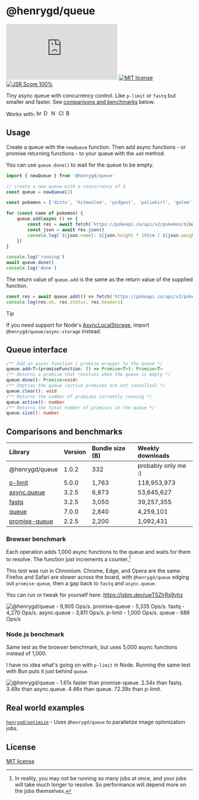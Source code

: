 [size-image]: https://img.shields.io/github/size/henrygd/queue/dist/index.min.js?style=flat
[license-image]: https://img.shields.io/github/license/henrygd/bigger-picture?style=flat&color=%2349ac0c
[license-url]: /LICENSE

# @henrygd/queue

![File Size][size-image] [![MIT license][license-image]][license-url] [![JSR Score 100%](https://jsr.io/badges/@henrygd/queue/score)](https://jsr.io/@henrygd/queue)

Tiny async queue with concurrency control. Like `p-limit` or `fastq` but smaller and faster. See [comparisons and benchmarks](#comparisons-and-benchmarks) below.

Works with: <img alt="browsers" title="This package works with browsers." height="16px" src="https://jsr.io/logos/browsers.svg" /> <img alt="Deno" title="This package works with Deno." height="16px" src="https://jsr.io/logos/deno.svg" /> <img alt="Node.js" title="This package works with Node.js" height="16px" src="https://jsr.io/logos/node.svg" /> <img alt="Cloudflare Workers" title="This package works with Cloudflare Workers." height="16px" src="https://jsr.io/logos/cloudflare-workers.svg" /> <img alt="Bun" title="This package works with Bun." height="16px" src="https://jsr.io/logos/bun.svg" />

<!--
## Installation

```bash
npm install @henrygd/queue
``` -->

## Usage

Create a queue with the `newQueue` function. Then add async functions - or promise returning functions - to your queue with the `add` method.

You can use `queue.done()` to wait for the queue to be empty.

<!-- prettier-ignore -->
```ts
import { newQueue } from '@henrygd/queue'

// create a new queue with a concurrency of 2
const queue = newQueue(2)

const pokemon = ['ditto', 'hitmonlee', 'pidgeot', 'poliwhirl', 'golem', 'charizard']

for (const name of pokemon) {
    queue.add(async () => {
        const res = await fetch(`https://pokeapi.co/api/v2/pokemon/${name}`)
        const json = await res.json()
        console.log(`${json.name}: ${json.height * 10}cm | ${json.weight / 10}kg`)
    })
}

console.log('running')
await queue.done()
console.log('done')
```

The return value of `queue.add` is the same as the return value of the supplied function.

```ts
const res = await queue.add(() => fetch('https://pokeapi.co/api/v2/pokemon'))
console.log(res.ok, res.status, res.headers)
```

> [!TIP]
> If you need support for Node's [AsyncLocalStorage](https://nodejs.org/api/async_context.html#introduction), import `@henrygd/queue/async-storage` instead.

## Queue interface

```ts
/** Add an async function / promise wrapper to the queue */
queue.add<T>(promiseFunction: () => Promise<T>): Promise<T>
/** Returns a promise that resolves when the queue is empty */
queue.done(): Promise<void>
/** Empties the queue (active promises are not cancelled) */
queue.clear(): void
/** Returns the number of promises currently running */
queue.active(): number
/** Returns the total number of promises in the queue */
queue.size(): number
```

## Comparisons and benchmarks

| Library                                                         | Version | Bundle size (B) | Weekly downloads    |
| :-------------------------------------------------------------- | :------ | :-------------- | :------------------ |
| @henrygd/queue                                                  | 1.0.2   | 332             | probably only me :) |
| [p-limit](https://github.com/sindresorhus/p-limit)              | 5.0.0   | 1,763           | 118,953,973         |
| [async.queue](https://github.com/caolan/async)                  | 3.2.5   | 6,873           | 53,645,627          |
| [fastq](https://github.com/mcollina/fastq)                      | 3.2.5   | 3,050           | 39,257,355          |
| [queue](https://github.com/jessetane/queue)                     | 7.0.0   | 2,840           | 4,259,101           |
| [promise-queue](https://github.com/promise-queue/promise-queue) | 2.2.5   | 2,200           | 1,092,431           |

### Browser benchmark

Each operation adds 1,000 async functions to the queue and waits for them to resolve. The function just increments a counter.[^benchmark]

This test was run in Chromium. Chrome, Edge, and Opera are the same. Firefox and Safari are slower across the board, with `@henrygd/queue` edging out `promise-queue`, then a gap back to `fastq` and `async.queue`.

You can run or tweak for yourself here: https://jsbm.dev/uwTSZlrRs9vhz

![@henrygd/queue - 9,905 Ops/s. promise-queue - 5,335 Ops/s. fastq - 4,270 Ops/s. async.queue - 3,811 Ops/s. p-limit - 1,000 Ops/s. queue - 686 Ops/s](https://henrygd-assets.b-cdn.net/queue/bench-browser.png)

### Node.js benchmark

Same test as the browser benchmark, but uses 5,000 async functions instead of 1,000.

I have no idea what's going on with `p-limit` in Node. Running the same test with Bun puts it just behind `queue`.

![@henrygd/queue - 1.61x faster than promise-queue. 2.34x than fastq. 3.49x than async.queue. 4.46x than queue. 72.39x than p-limit.](https://henrygd-assets.b-cdn.net/queue/benchmark-node.png)

## Real world examples

[`henrygd/optimize`](https://github.com/henrygd/optimize) - Uses `@henrygd/queue` to parallelize image optimization jobs.

## License

[MIT license](/LICENSE)

[^benchmark]: In reality, you may not be running so many jobs at once, and your jobs will take much longer to resolve. So performance will depend more on the jobs themselves.
